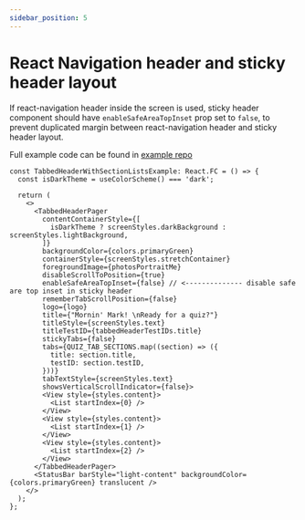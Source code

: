 ```yaml
---
sidebar_position: 5
---
```


# React Navigation header and sticky header layout

If react-navigation header inside the screen is used, sticky header component should have `enableSafeAreaTopInset` prop set to `false`, to prevent duplicated margin between react-navigation header and sticky header layout.

Full example code can be found in [example repo](https://github.com/netguru/sticky-parallax-header/blob/master/example/src/screens/additionalExamples/TabbedHeaderWithSectionLists.tsx)

```tsx
const TabbedHeaderWithSectionListsExample: React.FC = () => {
  const isDarkTheme = useColorScheme() === 'dark';

  return (
    <>
      <TabbedHeaderPager
        contentContainerStyle={[
          isDarkTheme ? screenStyles.darkBackground : screenStyles.lightBackground,
        ]}
        backgroundColor={colors.primaryGreen}
        containerStyle={screenStyles.stretchContainer}
        foregroundImage={photosPortraitMe}
        disableScrollToPosition={true}
        enableSafeAreaTopInset={false} // <-------------- disable safe are top inset in sticky header
        rememberTabScrollPosition={false}
        logo={logo}
        title={"Mornin' Mark! \nReady for a quiz?"}
        titleStyle={screenStyles.text}
        titleTestID={tabbedHeaderTestIDs.title}
        stickyTabs={false}
        tabs={QUIZ_TAB_SECTIONS.map((section) => ({
          title: section.title,
          testID: section.testID,
        }))}
        tabTextStyle={screenStyles.text}
        showsVerticalScrollIndicator={false}>
        <View style={styles.content}>
          <List startIndex={0} />
        </View>
        <View style={styles.content}>
          <List startIndex={1} />
        </View>
        <View style={styles.content}>
          <List startIndex={2} />
        </View>
      </TabbedHeaderPager>
      <StatusBar barStyle="light-content" backgroundColor={colors.primaryGreen} translucent />
    </>
  );
};

```
